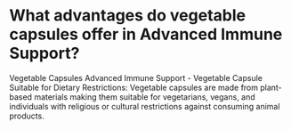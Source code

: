 # What advantages do vegetable capsules offer in Advanced Immune Support?

Vegetable Capsules Advanced Immune Support - Vegetable Capsule Suitable for Dietary Restrictions: Vegetable capsules are made from plant-based materials making them suitable for vegetarians, vegans, and individuals with religious or cultural restrictions against consuming animal products.